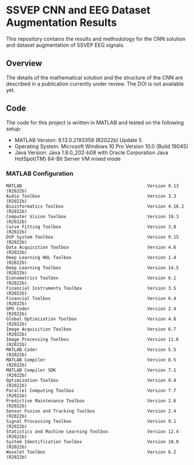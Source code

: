 # SSVEP CNN and EEG Dataset Augmentation Results

This repository contains the results and methodology for the CNN solution and dataset augmentation of SSVEP EEG signals.

## Overview

The details of the mathematical solution and the structure of the CNN are described in a publication currently under review. 
The DOI is not available yet.

## Code

The code for this project is written in MATLAB and tested on the following setup:

- MATLAB Version: 9.13.0.2193358 (R2022b) Update 5
- Operating System: Microsoft Windows 10 Pro Version 10.0 (Build 19045)
- Java Version: Java 1.8.0_202-b08 with Oracle Corporation Java HotSpot(TM) 64-Bit Server VM mixed mode

### MATLAB Configuration

```
MATLAB                                                Version 9.13        (R2022b)
Audio Toolbox                                         Version 3.3         (R2022b)
Bioinformatics Toolbox                                Version 4.16.1      (R2022b)
Computer Vision Toolbox                               Version 10.3        (R2022b)
Curve Fitting Toolbox                                 Version 3.8         (R2022b)
DSP System Toolbox                                    Version 9.15        (R2022b)
Data Acquisition Toolbox                              Version 4.6         (R2022b)
Deep Learning HDL Toolbox                             Version 1.4         (R2022b)
Deep Learning Toolbox                                 Version 14.5        (R2022b)
Econometrics Toolbox                                  Version 6.1         (R2022b)
Financial Instruments Toolbox                         Version 3.5         (R2022b)
Financial Toolbox                                     Version 6.4         (R2022b)
GPU Coder                                             Version 2.4         (R2022b)
Global Optimization Toolbox                           Version 4.8         (R2022b)
Image Acquisition Toolbox                             Version 6.7         (R2022b)
Image Processing Toolbox                              Version 11.6        (R2022b)
MATLAB Coder                                          Version 5.5         (R2022b)
MATLAB Compiler                                       Version 8.5         (R2022b)
MATLAB Compiler SDK                                   Version 7.1         (R2022b)
Optimization Toolbox                                  Version 9.4         (R2022b)
Parallel Computing Toolbox                            Version 7.7         (R2022b)
Predictive Maintenance Toolbox                        Version 2.6         (R2022b)
Sensor Fusion and Tracking Toolbox                    Version 2.4         (R2022b)
Signal Processing Toolbox                             Version 9.1         (R2022b)
Statistics and Machine Learning Toolbox               Version 12.4        (R2022b)
System Identification Toolbox                         Version 10.0        (R2022b)
Wavelet Toolbox                                       Version 6.2         (R2022b)
```




